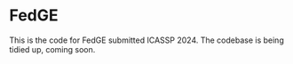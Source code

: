 # FedGE

This is the code for FedGE submitted ICASSP 2024. The codebase is being tidied up, coming soon.
